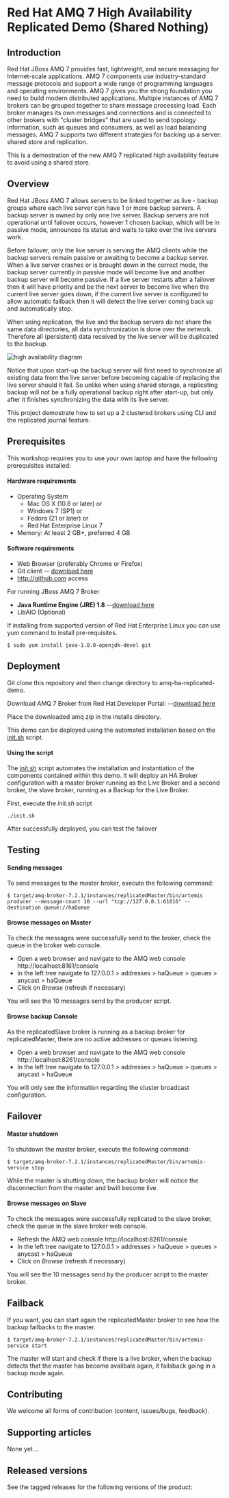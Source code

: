 # Red Hat AMQ 7 High Availability Replicated Demo (Shared Nothing)

## Introduction
Red Hat JBoss AMQ 7 provides fast, lightweight, and secure messaging for Internet-scale applications. AMQ 7 components use industry-standard message protocols and support a wide range of programming languages and operating environments. AMQ 7 gives you the strong foundation you need to build modern distributed applications. Multiple instances of AMQ 7 brokers can be grouped together to share message processing load. Each broker manages its own messages and connections and is connected to other brokers with "cluster bridges" that are used to send topology information, such as queues and consumers, as well as load balancing messages. AMQ 7 supports two different strategies for backing up a server: shared store and replication.

This is a demostration of the new AMQ 7 replicated high availability feature to avoid using a shared store.

## Overview
Red Hat JBoss AMQ 7 allows servers to be linked together as live - backup groups where each live server can have 1 or more backup servers. A backup server is owned by only one live server. Backup servers are not operational until failover occurs, however 1 chosen backup, which will be in passive mode, announces its status and waits to take over the live servers work.

Before failover, only the live server is serving the AMQ clients while the backup servers remain passive or awaiting to become a backup server. When a live server crashes or is brought down in the correct mode, the backup server currently in passive mode will become live and another backup server will become passive. If a live server restarts after a failover then it will have priority and be the next server to become live when the current live server goes down, if the current live server is configured to allow automatic failback then it will detect the live server coming back up and automatically stop.

When using replication, the live and the backup servers do not share the same data directories, all data synchronization is done over the network. Therefore all (persistent) data received by the live server will be duplicated to the backup.

![high availability diagram](docs/demo-images/amq-ha-replicated.png?raw=true "HA Architecture Diagram")

Notice that upon start-up the backup server will first need to synchronize all existing data from the live server before becoming capable of replacing the live server should it fail. So unlike when using shared storage, a replicating backup will not be a fully operational backup right after start-up, but only after it finishes synchronizing the data with its live server.

This project demostrate how to set up a 2 clustered brokers using CLI and the replicated journal feature.

## Prerequisites
This workshop requires you to use your own laptop and have the following prerequisites installed:

#### Hardware requirements

* Operating System
  * Mac OS X (10.8 or later) or
  * Windows 7 (SP1) or
  * Fedora (21 or later) or
  * Red Hat Enterprise Linux 7
* Memory: At least 2 GB+, preferred 4 GB

#### Software requirements

* Web Browser (preferably Chrome or Firefox)
* Git client -- [download here](https://git-scm.com/book/en/v2/Getting-Started-Installing-Git)
* http://github.com access

For running JBoss AMQ 7 Broker

* **Java Runtime Engine (JRE) 1.8** --[download here](http://www.oracle.com/technetwork/java/javase/downloads/jdk8-downloads-2133151.html)
* LibAIO (Optional)

If installing from supported version of Red Hat Enterprise Linux you can use yum command to install pre-requisites.

```
$ sudo yum install java-1.8.0-openjdk-devel git
```

## Deployment

Git clone this repository and then change directory to amq-ha-replicated-demo.

Download AMQ 7 Broker from Red Hat Developer Portal: --[download here](https://developers.redhat.com/products/amq/download/)

Place the downloaded amq zip in the installs directory.

This demo can be deployed using the automated installation based on the [init.sh](init.sh) script.

#### Using the script

The [init.sh](init.sh) script automates the installation and instantiation of the components contained within this demo. It will deploy an HA Broker configuration with a master broker running as the Live Broker and a second broker, the slave broker, running as a Backup for the Live Broker.

First, execute the *init.sh* script

```
./init.sh
```

After successfully deployed, you can test the failover

## Testing

#### Sending messages

To send messages to the master broker, execute the following command:

```
$ target/amq-broker-7.2.1/instances/replicatedMaster/bin/artemis producer --message-count 10 --url "tcp://127.0.0.1:61616" --destination queue://haQueue
```

#### Browse messages on Master

To check the messages were successfully send to the broker, check the queue in the broker web console.

* Open a web browser and navigate to the AMQ web console http://localhost:8161/console
* In the left tree navigate to 127.0.0.1 > addresses > haQueue > queues > anycast > haQueue
* Click on *Browse* (refresh if necessary)

You will see the 10 messages send by the producer script.

#### Browse backup Console

As the replicatedSlave broker is running as a backup broker for replicatedMaster, there are no active addresses or queues listening.

* Open a web browser and navigate to the AMQ web console http://localhost:8261/console
* In the left tree navigate to 127.0.0.1 > addresses > haQueue > queues > anycast > haQueue

You will only see the information regarding the cluster broadcast configuration.

## Failover

#### Master shutdown

To shutdown the master broker, execute the following command:

```
$ target/amq-broker-7.2.1/instances/replicatedMaster/bin/artemis-service stop
```

While the master is shutting down, the backup broker will notice the disconnection from the master and bwill become live.

#### Browse messages on Slave

To check the messages were successfully replicated to the slave broker, check the queue in the slave broker web console.

* Refresh the AMQ web console http://localhost:8261/console
* In the left tree navigate to 127.0.0.1 > addresses > haQueue > queues > anycast > haQueue
* Click on *Browse* (refresh if necessary)

You will see the 10 messages send by the producer script to the master broker.

## Failback

If you want, you can start again the replicatedMaster broker to see how the backup failbacks to the master.

```
$ target/amq-broker-7.2.1/instances/replicatedMaster/bin/artemis-service start
```

The master will start and check if there is a live broker, when the backup detects that the master has become availbale again, it failsback going in a backup mode again.

## Contributing

We welcome all forms of contribution (content, issues/bugs, feedback).

## Supporting articles

None yet...


## Released versions

See the tagged releases for the following versions of the product:

